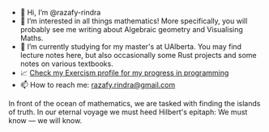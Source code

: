 - 👋 Hi, I’m @razafy-rindra
- 👀 I’m interested in all things mathematics! More specifically, you will probably see me writing about Algebraic geometry and Visualising Maths.
- 🌱 I’m currently studying for my master's at UAlberta. You may find lecture notes here, but also occasionally some Rust projects and some notes on various textbooks.
- 📈 [Check my Exercism profile for my progress in programming](https://exercism.org/profiles/razafy-rindra)
- 📫 How to reach me: razafy.rindra@gmail.com

In front of the ocean of mathematics, we are tasked with finding the islands of truth.
In our eternal voyage we must heed Hilbert's epitaph: We must know — we will know.

<!--- - 💞️ I’m looking to collaborate on ... --->

<!---
razafy-rindra/razafy-rindra is a ✨ special ✨ repository because its `README.md` (this file) appears on your GitHub profile.
You can click the Preview link to take a look at your changes.
--->
